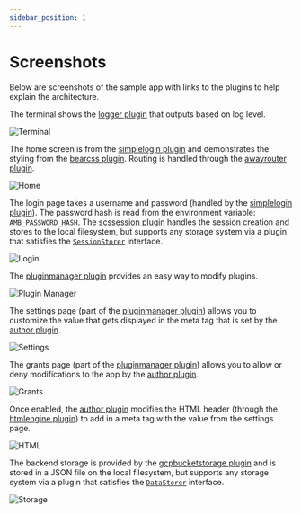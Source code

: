 ```yaml
---
sidebar_position: 1
---
```


# Screenshots

Below are screenshots of the sample app with links to the plugins to help explain the architecture.

The terminal shows the [logger plugin](https://github.com/ambientkit/plugin/tree/main/logger/zaplogger/zaplogger.go) that outputs based on log level.

![Terminal](/img/screenshots/terminal.png)

The home screen is from the [simplelogin plugin](https://github.com/ambientkit/plugin/tree/main/generic/simplelogin/simplelogin.go) and demonstrates the styling from the [bearcss plugin](https://github.com/ambientkit/plugin/tree/main/generic/bearcss/bearcss.go). Routing is handled through the [awayrouter plugin](https://github.com/ambientkit/plugin/tree/main/router/awayrouter/awayrouter.go).

![Home](/img/screenshots/home.png)

The login page takes a username and password (handled by the [simplelogin plugin](https://github.com/ambientkit/plugin/tree/main/generic/simplelogin/simplelogin.go)). The password hash is read from the environment variable: `AMB_PASSWORD_HASH`. The [scssession plugin](https://github.com/ambientkit/plugin/tree/main/sessionmanager/scssession/scssession.go) handles the session creation and stores to the local filesystem, but supports any storage system via a plugin that satisfies the [`SessionStorer`](https://github.com/ambientkit/ambient/tree/main/ambient_sessionstorer.go) interface.

![Login](/img/screenshots/login.png)

The [pluginmanager plugin](https://github.com/ambientkit/plugin/tree/main/generic/pluginmanager/pluginmanager.go) provides an easy way to modify plugins.

![Plugin Manager](/img/screenshots/pluginmanager.png)

The settings page (part of the [pluginmanager plugin](https://github.com/ambientkit/plugin/tree/main/generic/pluginmanager/pluginmanager.go)) allows you to customize the value that gets displayed in the meta tag that is set by the [author plugin](https://github.com/ambientkit/plugin/tree/main/generic/author/author.go).

![Settings](/img/screenshots/settings.png)

The grants page (part of the [pluginmanager plugin](https://github.com/ambientkit/plugin/tree/main/generic/pluginmanager/pluginmanager.go)) allows you to allow or deny modifications to the app by the [author plugin](https://github.com/ambientkit/plugin/tree/main/generic/author/author.go).

![Grants](/img/screenshots/grants.png)

Once enabled, the [author plugin](https://github.com/ambientkit/plugin/tree/main/generic/author/author.go) modifies the HTML header (through the [htmlengine plugin](https://github.com/ambientkit/plugin/tree/main/templateengine/htmlengine/htmlengine.go)) to add in a meta tag with the value from the settings page.

![HTML](/img/screenshots/htmlauthor.png)

The backend storage is provided by the [gcpbucketstorage plugin](https://github.com/ambientkit/plugin/tree/main/storage/gcpbucketstorage/gcpbucketstorage.go) and is stored in a JSON file on the local filesystem, but supports any storage system via a plugin that satisfies the [`DataStorer`](https://github.com/ambientkit/ambient/tree/main/ambient_datastorer.go) interface.

![Storage](/img/screenshots/storage.png)